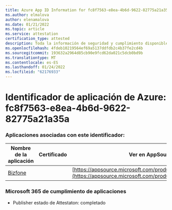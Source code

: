 ```yaml
---
title: Azure App ID Information for fc8f7563-e8ea-4b6d-9622-82775a21a35a
ms.author: elmalova
author: elenamalova
ms.date: 01/21/2022
ms.topic: article
ms.service: attestation
certification_type: attested
description: Toda la información de seguridad y cumplimiento disponible para fc8f7563-e8ea-4b6d-9622-82775a21a35a.
ms.openlocfilehash: 4fdeb10219564ef69a5137ddfdb2c4b37fe2cd4b
ms.sourcegitcommit: 193632a2964d85cb90e9fcd62da021c5dcb0bd9b
ms.translationtype: MT
ms.contentlocale: es-ES
ms.lasthandoff: 01/24/2022
ms.locfileid: "62176933"
---
```

# <a name="azure-app-id-fc8f7563-e8ea-4b6d-9622-82775a21a35a"></a>Identificador de aplicación de Azure: fc8f7563-e8ea-4b6d-9622-82775a21a35a


### <a name="apps-associated-with-this-id"></a>Aplicaciones asociadas con este identificador:
| **Nombre de la aplicación** | **Certificado** | **Ver en AppSource** |
|--------------|---------------|-----------------------|
| [Bizfone](https://docs.microsoft.com/microsoft-365-app-certification/forward/WA200000874) |  | [https://appsource.microsoft.com/product/office/WA200000874](https://appsource.microsoft.com/product/office/WA200000874) |

### <a name="microsoft-365-app-compliance-status"></a>Microsoft 365 de cumplimiento de aplicaciones
- Publisher estado de Attestaton: completado
